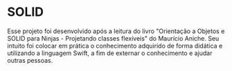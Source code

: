 # SOLID
Esse projeto foi desenvolvido após a leitura do livro "Orientação a Objetos e SOLID para Ninjas - Projetando classes flexíveis" do Maurício Aniche.
Seu intuito foi colocar em prática o conhecimento adquirido de forma didática e utilizando a linguagem Swift, a fim de externar o conhecimento e ajudar outras pessoas.
